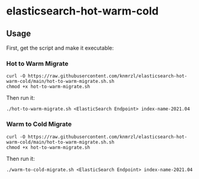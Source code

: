 # elasticsearch-hot-warm-cold
## Usage
First, get the script and make it executable:

### Hot to Warm Migrate
```
curl -O https://raw.githubusercontent.com/knmrzl/elasticsearch-hot-warm-cold/main/hot-to-warm-migrate.sh.sh
chmod +x hot-to-warm-migrate.sh
```
Then run it:
```
./hot-to-warm-migrate.sh <ElasticSearch Endpoint> index-name-2021.04
```

### Warm to Cold Migrate
```
curl -O https://raw.githubusercontent.com/knmrzl/elasticsearch-hot-warm-cold/main/hot-to-warm-migrate.sh.sh
chmod +x hot-to-warm-migrate.sh
```

Then run it:
```
./warm-to-cold-migrate.sh <ElasticSearch Endpoint> index-name-2021.04
```
